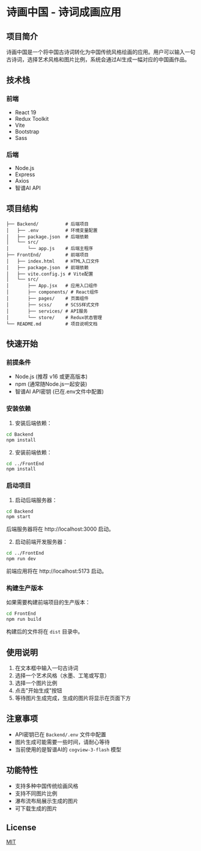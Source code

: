 # 诗画中国 - 诗词成画应用

## 项目简介

诗画中国是一个将中国古诗词转化为中国传统风格绘画的应用。用户可以输入一句古诗词，选择艺术风格和图片比例，系统会通过AI生成一幅对应的中国画作品。

## 技术栈

### 前端
- React 19
- Redux Toolkit
- Vite
- Bootstrap
- Sass

### 后端
- Node.js
- Express
- Axios
- 智谱AI API

## 项目结构

```
├── Backend/          # 后端项目
│   ├── .env          # 环境变量配置
│   ├── package.json  # 后端依赖
│   └── src/
│       └── app.js    # 后端主程序
├── FrontEnd/         # 前端项目
│   ├── index.html    # HTML入口文件
│   ├── package.json  # 前端依赖
│   ├── vite.config.js # Vite配置
│   └── src/
│       ├── App.jsx   # 应用入口组件
│       ├── components/ # React组件
│       ├── pages/    # 页面组件
│       ├── scss/     # SCSS样式文件
│       ├── services/ # API服务
│       └── store/    # Redux状态管理
└── README.md         # 项目说明文档
```

## 快速开始

### 前提条件

- Node.js (推荐 v16 或更高版本)
- npm (通常随Node.js一起安装)
- 智谱AI API密钥 (已在.env文件中配置)

### 安装依赖

1. 安装后端依赖：

```bash
cd Backend
npm install
```

2. 安装前端依赖：

```bash
cd ../FrontEnd
npm install
```

### 启动项目

1. 启动后端服务器：

```bash
cd Backend
npm start
```

后端服务器将在 http://localhost:3000 启动。

2. 启动前端开发服务器：

```bash
cd ../FrontEnd
npm run dev
```

前端应用将在 http://localhost:5173 启动。

### 构建生产版本

如果需要构建前端项目的生产版本：

```bash
cd FrontEnd
npm run build
```

构建后的文件将在 `dist` 目录中。

## 使用说明

1. 在文本框中输入一句古诗词
2. 选择一个艺术风格（水墨、工笔或写意）
3. 选择一个图片比例
4. 点击"开始生成"按钮
5. 等待图片生成完成，生成的图片将显示在页面下方

## 注意事项

- API密钥已在 `Backend/.env` 文件中配置
- 图片生成可能需要一些时间，请耐心等待
- 当前使用的是智谱AI的 `cogview-3-flash` 模型

## 功能特性

- 支持多种中国传统绘画风格
- 支持不同图片比例
- 瀑布流布局展示生成的图片
- 可下载生成的图片

## License

[MIT](LICENSE)